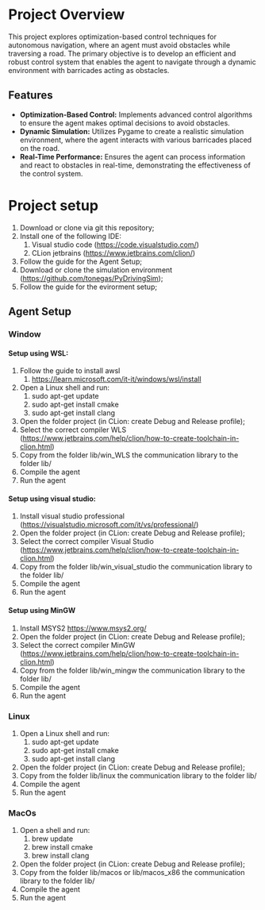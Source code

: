 # Project Overview
This project explores optimization-based control techniques for autonomous navigation, where an agent must avoid obstacles while traversing a road. The primary objective is to develop an efficient and robust control system that enables the agent to navigate through a dynamic environment with barricades acting as obstacles.

## Features
- **Optimization-Based Control:** Implements advanced control algorithms to ensure the agent makes optimal decisions to avoid obstacles.
- **Dynamic Simulation:** Utilizes Pygame to create a realistic simulation environment, where the agent interacts with various barricades placed on the road.
- **Real-Time Performance:** Ensures the agent can process information and react to obstacles in real-time, demonstrating the effectiveness of the control system.


# Project setup
1. Download or clone via git this repository;
2. Install one of the following IDE:
   1. Visual studio code (https://code.visualstudio.com/)
   2. CLion jetbrains (https://www.jetbrains.com/clion/)
3. Follow the guide for the Agent Setup;
4. Download or clone the simulation environment (https://github.com/tonegas/PyDrivingSim);
5. Follow the guide for the evirorment setup;

## Agent Setup
### Window
#### Setup using WSL:
1. Follow the guide to install awsl
   1. https://learn.microsoft.com/it-it/windows/wsl/install
2. Open a Linux shell and run:
   1. sudo apt-get update
   2. sudo apt-get install cmake
   3. sudo apt-get install clang
3. Open the folder project (in CLion: create Debug and Release profile);
4. Select the correct compiler WLS (https://www.jetbrains.com/help/clion/how-to-create-toolchain-in-clion.html)
5. Copy from the folder lib/win_WLS the communication library to the folder lib/
6. Compile the agent
7. Run the agent

#### Setup using visual studio:
1. Install visual studio professional (https://visualstudio.microsoft.com/it/vs/professional/)
2. Open the folder project (in CLion: create Debug and Release profile);
3. Select the correct compiler Visual Studio (https://www.jetbrains.com/help/clion/how-to-create-toolchain-in-clion.html)
4. Copy from the folder lib/win_visual_studio the communication library to the folder lib/
5. Compile the agent
6. Run the agent

#### Setup using MinGW
1. Install MSYS2 https://www.msys2.org/
2. Open the folder project (in CLion: create Debug and Release profile);
3. Select the correct compiler MinGW (https://www.jetbrains.com/help/clion/how-to-create-toolchain-in-clion.html)
4. Copy from the folder lib/win_mingw the communication library to the folder lib/
5. Compile the agent
6. Run the agent

### Linux
1. Open a Linux shell and run:
   1. sudo apt-get update
   2. sudo apt-get install cmake
   3. sudo apt-get install clang
2. Open the folder project (in CLion: create Debug and Release profile);
3. Copy from the folder lib/linux the communication library to the folder lib/
4. Compile the agent
5. Run the agent

### MacOs
1. Open a shell and run:
   1. brew update
   2. brew install cmake
   3. brew install clang
2. Open the folder project (in CLion: create Debug and Release profile);
3. Copy from the folder lib/macos or lib/macos_x86 the communication library to the folder lib/
4. Compile the agent
5. Run the agent
